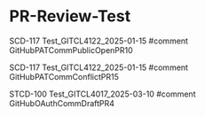 # PR-Review-Test

SCD-117 Test_GITCL4122_2025-01-15 #comment GitHubPATCommPublicOpenPR10

SCD-117 Test_GITCL4122_2025-01-15 #comment GitHubPATCommConflictPR15

STCD-100 Test_GITCL4017_2025-03-10 #comment GitHubOAuthCommDraftPR4



